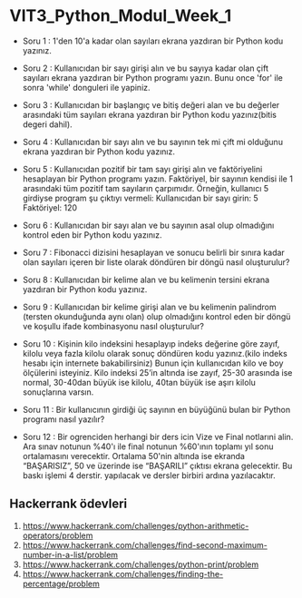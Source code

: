 # VIT3_Python_Modul_Week_1

- Soru 1 : 1'den 10'a kadar olan sayıları ekrana yazdıran bir Python kodu yazınız.

- Soru 2 : Kullanıcıdan bir sayı girişi alın ve bu sayıya kadar olan çift sayıları ekrana yazdıran bir Python programı yazın. Bunu once 'for' ile sonra 'while' donguleri ile yapiniz. 

- Soru 3 : Kullanıcıdan bir başlangıç ve bitiş değeri alan ve bu değerler arasındaki tüm sayıları ekrana yazdıran bir Python kodu yazınız(bitis degeri dahil).

- Soru 4 : Kullanıcıdan bir sayı alın ve bu sayının tek mi çift mi olduğunu ekrana yazdıran bir Python kodu yazınız.

- Soru 5 : Kullanıcıdan pozitif bir tam sayı girişi alın ve faktöriyelini hesaplayan bir Python programı yazın. Faktöriyel, bir sayının kendisi ile 1 arasındaki tüm pozitif tam sayıların çarpımıdır. 
 Örneğin, kullanıcı 5 girdiyse program şu çıktıyı vermeli:
 Kullanıcıdan bir sayı girin: 5 
 Faktöriyel: 120

- Soru 6 : Kullanıcıdan bir sayı alan ve bu sayının asal olup olmadığını kontrol eden bir Python kodu yazınız.

- Soru 7 : Fibonacci dizisini hesaplayan ve sonucu belirli bir sınıra kadar olan sayıları içeren bir liste olarak döndüren bir döngü nasıl oluşturulur? 


- Soru 8 : Kullanıcıdan bir kelime alan ve bu kelimenin tersini ekrana yazdıran bir Python kodu yazınız.

- Soru 9 : Kullanıcıdan bir kelime girişi alan ve bu kelimenin palindrom (tersten okunduğunda aynı olan) olup olmadığını kontrol eden bir döngü ve koşullu ifade kombinasyonu nasıl oluşturulur?

- Soru 10 : Kişinin kilo indeksini hesaplayıp indeks değerine göre zayıf, kilolu veya fazla kilolu olarak sonuç döndüren kodu yazınız.(kilo indeks hesabı için internete bakabilirsiniz) 
Bunun için kullanıcıdan kilo ve boy ölçülerini isteyiniz. Kilo indeksi 
25’in altında ise zayıf, 
25-30 arasında ise normal, 
30-40dan büyük ise kilolu, 
40tan büyük ise aşırı kilolu sonuçlarına varsın.

- Soru 11 : Bir kullanıcının girdiği üç sayının en büyüğünü bulan bir Python programı nasıl yazılır?

- Soru 12 : Bir ogrenciden herhangi bir ders icin Vize ve Final notlarıni alin. Ara sınav notunun %40'ı ile final notunun %60'ının toplamı yıl sonu ortalamasını verecektir. Ortalama 50'nin altında ise ekranda “BAŞARISIZ”, 50 ve üzerinde ise “BAŞARILI” çıktısı ekrana gelecektir. Bu baskı işlemi 4 derstir. yapılacak ve dersler birbiri ardına yazılacaktır.


## Hackerrank ödevleri
1.  https://www.hackerrank.com/challenges/python-arithmetic-operators/problem
2.  https://www.hackerrank.com/challenges/find-second-maximum-number-in-a-list/problem
3.  https://www.hackerrank.com/challenges/python-print/problem
4.  https://www.hackerrank.com/challenges/finding-the-percentage/problem
